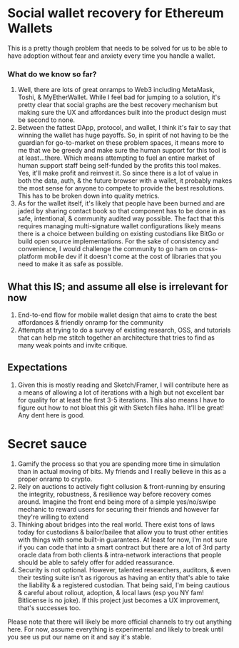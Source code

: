 # Social wallet recovery for Ethereum Wallets

This is a pretty though problem that needs to be solved for us to be able to have adoption without fear and anxiety every time you handle a wallet.

### What do we know so far?
1. Well, there are lots of great onramps to Web3 including MetaMask, Toshi, & MyEtherWallet. While I feel bad for jumping to a solution, it's pretty clear that social graphs are the best recovery mechanism but making sure the UX and affordances built into the product design must be second to none.
2. Between the fattest DApp, protocol, and wallet, I think it's fair to say that winning the wallet has huge payoffs. So, in spirit of not having to be the guardian for go-to-market on these problem spaces, it means more to me that we be greedy and make sure the human support for this tool is at least...there. Which means attempting to fuel an entire market of human support staff being self-funded by the profits this tool makes. Yes, it'll make profit and reinvest it. So since there is a lot of value in both the data, auth, & the future browser with a wallet, it probably makes the most sense for anyone to compete to provide the best resolutions. This has to be broken down into quality metrics.
3. As for the wallet itself, it's likely that people have been burned and are jaded by sharing contact book so that component has to be done in as safe, intentional, & community audited way possible. The fact that this requires managing multi-signature wallet configurations likely means there is a choice between building on existing custodians like BitGo or build open source implementations. For the sake of consistency and convenience, I would challenge the community to go ham on cross-platform mobile dev if it doesn't come at the cost of libraries that you need to make it as safe as possible.

## What this IS; and assume all else is irrelevant for now
1. End-to-end flow for mobile wallet design that aims to crate the best affordances & friendly onramp for the community
2. Attempts at trying to do a survey of existing research, OSS, and tutorials that can help me stitch together an architecture that tries to find as many weak points and invite critique.


## Expectations
1. Given this is mostly reading and Sketch/Framer, I will contribute here as a means of allowing a lot of iterations with a high but not excellent bar for quality for at least the first 3-5 iterations. This also means I  have to figure out how to not bloat this git with Sketch files haha. It'll be great! Any dent here is good.


# Secret sauce
1. Gamify the process so that you are spending more time in simulation than in actual moving of bits. My friends and I really believe in this as a proper onramp to crypto.
2. Rely on auctions to actively fight collusion & front-running by ensuring the integrity, robustness, & resilience way before recovery comes around. Imagine the front end being more of a simple yes/no/swipe mechanic to reward users for securing their friends and however far they're willing to extend
3. Thinking about bridges into the real world. There exist tons of laws today for custodians & bailor/bailee that allow you to trust other entities with things with some built-in guarantees. At least for now, I'm not sure if you can code that into a smart contract but there are a lot of 3rd party oracle data from both clients & intra-network interactions that people should be able to safely offer for added reassurance.
4. Security is not optional. However, talented researchers, auditors, & even their testing suite isn't as rigorous as having an entity that's able to take the liability & a registered custodian. That being said, I'm being cautious & careful about rollout, adoption, & local laws (esp you NY fam! Bitlicense is no joke). If this project just becomes a UX improvement, that's successes too.


Please note that there will likely be more official channels to try out anything here. For now, assume everything is experimental and likely to break until you see us put our name on it and say it's stable.
